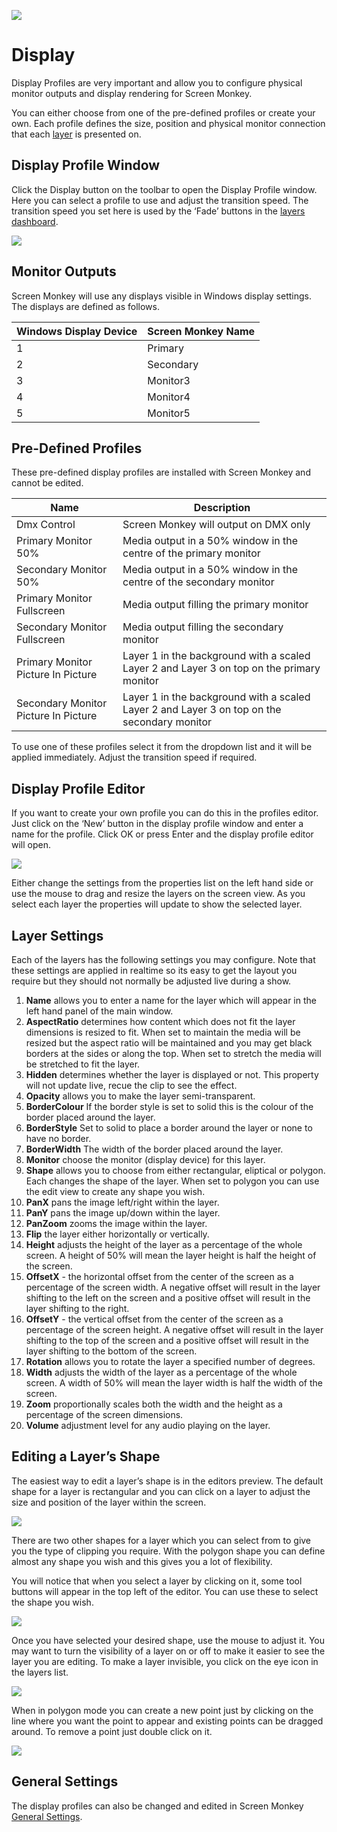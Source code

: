 ![](../../images/toolbar.png) 
# Display

Display Profiles are very important and allow you to configure physical monitor outputs and display rendering for Screen Monkey.

You can either choose from one of the pre-defined profiles or create your own. Each profile defines the size, position and physical monitor connection that each [layer](../layers.md) is presented on.

## Display Profile Window
Click the Display button on the toolbar to open the Display Profile window. Here you can select a profile to use and adjust the transition speed. The transition speed you set here is used by the ‘Fade’ buttons in the [layers dashboard](layers.md).

![](../../images/display-profile.png)

## Monitor Outputs
Screen Monkey will use any displays visible in Windows display settings. The displays are defined as follows.

|Windows Display Device|Screen Monkey Name|
|-|-|
|1|Primary|
|2|Secondary|
|3|Monitor3|
|4|Monitor4|
|5|Monitor5|

## Pre-Defined Profiles
These pre-defined display profiles are installed with Screen Monkey and cannot be edited.

|Name|Description|
|-|-|
|Dmx Control|Screen Monkey will output on DMX only|
|Primary Monitor 50%|Media output in a 50% window in the centre of the primary monitor|
|Secondary Monitor 50%|Media output in a 50% window in the centre of the secondary monitor|
|Primary Monitor Fullscreen|Media output filling the primary monitor|
|Secondary Monitor Fullscreen|Media output filling the secondary monitor| 
|Primary Monitor Picture In Picture|Layer 1 in the background with a scaled Layer 2 and Layer 3 on top on the primary monitor| 
|Secondary Monitor Picture In Picture|Layer 1 in the background with a scaled Layer 2 and Layer 3 on top on the secondary monitor|

To use one of these profiles select it from the dropdown list and it will be applied immediately. Adjust the transition speed if required.

## Display Profile Editor
If you want to create your own profile you can do this in the profiles editor. Just click on the ‘New’ button in the display profile window and enter a name for the profile. Click OK or press Enter and the display profile editor will open. 

![](../../images/display-profile-editor.png)

Either change the settings from the properties list on the left hand side or use the mouse to drag and resize the layers on the screen view. As you select each layer the properties will update to show the selected layer.

## Layer Settings
Each of the layers has the following settings you may configure. Note that these settings are applied in realtime so its easy to get the layout you require but they should not normally be adjusted live during a show.

1. **Name** allows you to enter a name for the layer which will appear in the left hand panel of the main window.
1. **AspectRatio** determines how content which does not fit the layer dimensions is resized to fit. When set to maintain the media will be resized but the aspect ratio will be maintained and you may get black borders at the sides or along the top. When set to stretch the media will be stretched to fit the layer.
2. **Hidden** determines whether the layer is displayed or not. This property will not update live, recue the clip to see the effect.
1. **Opacity** allows you to make the layer semi-transparent.
1. **BorderColour** If the border style is set to solid this is the colour of the border placed around the layer.
2. **BorderStyle** Set to solid to place a border around the layer or none to have no border.
3. **BorderWidth** The width of the border placed around the layer.
1. **Monitor** choose the monitor (display device) for this layer.
1. **Shape** allows you to choose from either rectangular, eliptical or polygon. Each changes the shape of the layer. When set to polygon you can use the edit view to create any shape you wish.
1. **PanX** pans the image left/right within the layer.
1. **PanY** pans the image up/down within the layer.
1. **PanZoom** zooms the image within the layer.
1. **Flip** the layer either horizontally or vertically.
1. **Height** adjusts the height of the layer as a percentage of the whole screen. A height of 50% will mean the layer height is half the height of the screen.
3. **OffsetX** - the horizontal offset from the center of the screen as a percentage of the screen width. A negative offset will result in the layer shifting to the left on the screen and a positive offset will result in the layer shifting to the right.
4. **OffsetY** - the vertical offset from the center of the screen as a percentage of the screen height. A negative offset will result in the layer shifting to the top of the screen and a positive offset will result in the layer shifting to the bottom of the screen.
1. **Rotation** allows you to rotate the layer a specified number of degrees.
2. **Width** adjusts the width of the layer as a percentage of the whole screen. A width of 50% will mean the layer width is half the width of the screen.
5. **Zoom** proportionally scales both the width and the height as a percentage of the screen dimensions.
1. **Volume** adjustment level for any audio playing on the layer.

## Editing a Layer’s Shape
The easiest way to edit a layer’s shape is in the editors preview. The default shape for a layer is rectangular and you can click on a layer to adjust the size and position of the layer within the screen.

![](../../images/img_335.jpg)

There are two other shapes for a layer which you can select from to give you the type of clipping you require. With the polygon shape you can define almost any shape you wish and this gives you a lot of flexibility.

You will notice that when you select a layer by clicking on it, some tool buttons will appear in the top left of the editor. You can use these to select the shape you wish.

![](../../images/img_336.jpg)

Once you have selected your desired shape, use the mouse to adjust it. You may want to turn the visibility of a layer on or off to make it easier to see the layer you are editing. To make a layer invisible, you click on the eye icon in the layers list.

![](../../images/img_337.jpg)

When in polygon mode you can create a new point just by clicking on the line where you want the point to appear and existing points can be dragged around. To remove a point just double click on it.

![](../../images/img_338.jpg)

## General Settings
The display profiles can also be changed and edited in Screen Monkey [General Settings](../Settings/General.md).

